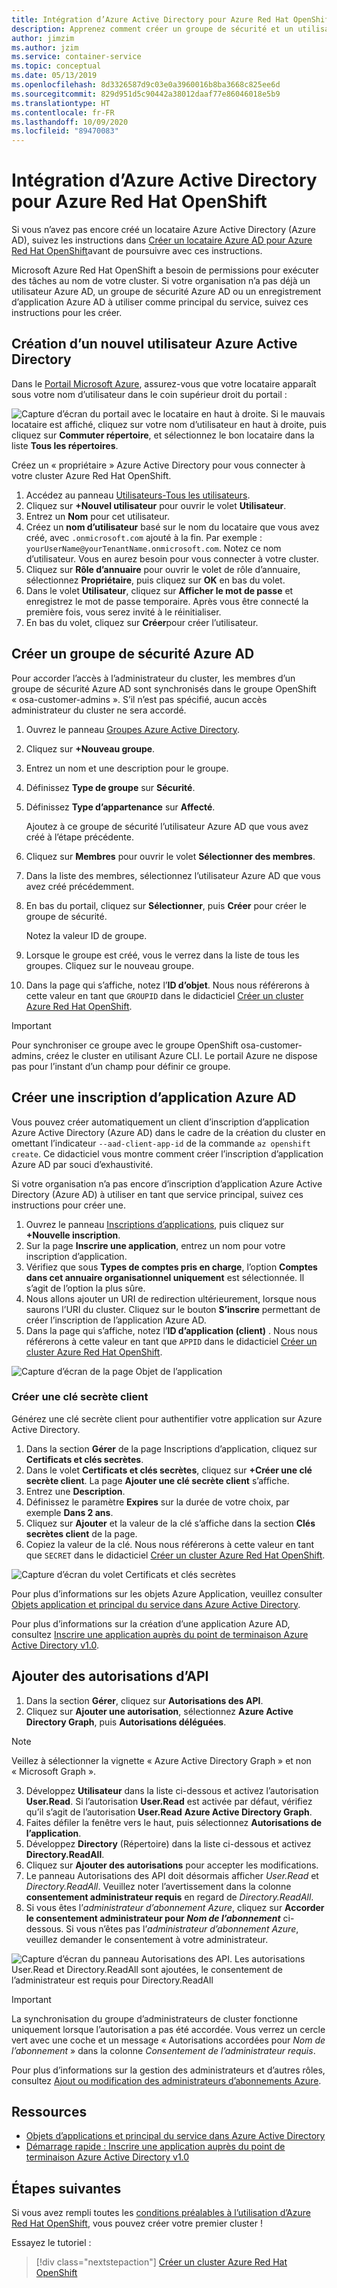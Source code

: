 ```yaml
---
title: Intégration d’Azure Active Directory pour Azure Red Hat OpenShift
description: Apprenez comment créer un groupe de sécurité et un utilisateur Azure AD pour tester des applications sur votre cluster Microsoft Azure Red Hat OpenShift.
author: jimzim
ms.author: jzim
ms.service: container-service
ms.topic: conceptual
ms.date: 05/13/2019
ms.openlocfilehash: 8d3326587d9c03e0a3960016b8ba3668c825ee6d
ms.sourcegitcommit: 829d951d5c90442a38012daaf77e86046018e5b9
ms.translationtype: HT
ms.contentlocale: fr-FR
ms.lasthandoff: 10/09/2020
ms.locfileid: "89470083"
---
```

# <a name="azure-active-directory-integration-for-azure-red-hat-openshift"></a>Intégration d’Azure Active Directory pour Azure Red Hat OpenShift

Si vous n’avez pas encore créé un locataire Azure Active Directory (Azure AD), suivez les instructions dans [Créer un locataire Azure AD pour Azure Red Hat OpenShift](howto-create-tenant.md)avant de poursuivre avec ces instructions.

Microsoft Azure Red Hat OpenShift a besoin de permissions pour exécuter des tâches au nom de votre cluster. Si votre organisation n’a pas déjà un utilisateur Azure AD, un groupe de sécurité Azure AD ou un enregistrement d’application Azure AD à utiliser comme principal du service, suivez ces instructions pour les créer.

## <a name="create-a-new-azure-active-directory-user"></a>Création d’un nouvel utilisateur Azure Active Directory

Dans le [Portail Microsoft Azure](https://portal.azure.com), assurez-vous que votre locataire apparaît sous votre nom d’utilisateur dans le coin supérieur droit du portail :

![Capture d’écran du portail avec le locataire en haut à droite](./media/howto-create-tenant/tenant-callout.png). Si le mauvais locataire est affiché, cliquez sur votre nom d’utilisateur en haut à droite, puis cliquez sur **Commuter répertoire**, et sélectionnez le bon locataire dans la liste **Tous les répertoires**.

Créez un « propriétaire » Azure Active Directory pour vous connecter à votre cluster Azure Red Hat OpenShift.

1. Accédez au panneau [Utilisateurs-Tous les utilisateurs](https://portal.azure.com/#blade/Microsoft_AAD_IAM/UsersManagementMenuBlade/AllUsers).
2. Cliquez sur **+Nouvel utilisateur** pour ouvrir le volet **Utilisateur**.
3. Entrez un **Nom** pour cet utilisateur.
4. Créez un **nom d’utilisateur** basé sur le nom du locataire que vous avez créé, avec `.onmicrosoft.com` ajouté à la fin. Par exemple : `yourUserName@yourTenantName.onmicrosoft.com`. Notez ce nom d’utilisateur. Vous en aurez besoin pour vous connecter à votre cluster.
5. Cliquez sur **Rôle d’annuaire** pour ouvrir le volet de rôle d’annuaire, sélectionnez **Propriétaire**, puis cliquez sur **OK** en bas du volet.
6. Dans le volet **Utilisateur**, cliquez sur **Afficher le mot de passe** et enregistrez le mot de passe temporaire. Après vous être connecté la première fois, vous serez invité à le réinitialiser.
7. En bas du volet, cliquez sur **Créer**pour créer l’utilisateur.

## <a name="create-an-azure-ad-security-group"></a>Créer un groupe de sécurité Azure AD

Pour accorder l’accès à l’administrateur du cluster, les membres d’un groupe de sécurité Azure AD sont synchronisés dans le groupe OpenShift « osa-customer-admins ». S’il n’est pas spécifié, aucun accès administrateur du cluster ne sera accordé.

1. Ouvrez le panneau [Groupes Azure Active Directory](https://portal.azure.com/#blade/Microsoft_AAD_IAM/GroupsManagementMenuBlade/AllGroups).
2. Cliquez sur **+Nouveau groupe**.
3. Entrez un nom et une description pour le groupe.
4. Définissez **Type de groupe** sur **Sécurité**.
5. Définissez **Type d’appartenance** sur **Affecté**.

    Ajoutez à ce groupe de sécurité l’utilisateur Azure AD que vous avez créé à l’étape précédente.

6. Cliquez sur **Membres** pour ouvrir le volet **Sélectionner des membres**.
7. Dans la liste des membres, sélectionnez l’utilisateur Azure AD que vous avez créé précédemment.
8. En bas du portail, cliquez sur **Sélectionner**, puis **Créer** pour créer le groupe de sécurité.

    Notez la valeur ID de groupe.

9. Lorsque le groupe est créé, vous le verrez dans la liste de tous les groupes. Cliquez sur le nouveau groupe.
10. Dans la page qui s’affiche, notez l’**ID d’objet**. Nous nous référerons à cette valeur en tant que `GROUPID` dans le didacticiel [Créer un cluster Azure Red Hat OpenShift](tutorial-create-cluster.md).

> [!IMPORTANT]
> Pour synchroniser ce groupe avec le groupe OpenShift osa-customer-admins, créez le cluster en utilisant Azure CLI. Le portail Azure ne dispose pas pour l’instant d’un champ pour définir ce groupe.

## <a name="create-an-azure-ad-app-registration"></a>Créer une inscription d’application Azure AD

Vous pouvez créer automatiquement un client d’inscription d’application Azure Active Directory (Azure AD) dans le cadre de la création du cluster en omettant l’indicateur `--aad-client-app-id` de la commande `az openshift create`. Ce didacticiel vous montre comment créer l’inscription d’application Azure AD par souci d’exhaustivité.

Si votre organisation n’a pas encore d’inscription d’application Azure Active Directory (Azure AD) à utiliser en tant que service principal, suivez ces instructions pour créer une.

1. Ouvrez le panneau [Inscriptions d’applications](https://portal.azure.com/#blade/Microsoft_AAD_IAM/ActiveDirectoryMenuBlade/RegisteredAppsPreview), puis cliquez sur **+Nouvelle inscription**.
2. Sur la page **Inscrire une application**, entrez un nom pour votre inscription d’application.
3. Vérifiez que sous **Types de comptes pris en charge**, l’option **Comptes dans cet annuaire organisationnel uniquement** est sélectionnée. Il s’agit de l’option la plus sûre.
4. Nous allons ajouter un URI de redirection ultérieurement, lorsque nous saurons l’URI du cluster. Cliquez sur le bouton **S’inscrire** permettant de créer l’inscription de l’application Azure AD.
5. Dans la page qui s’affiche, notez l’**ID d’application (client)** . Nous nous référerons à cette valeur en tant que `APPID` dans le didacticiel [Créer un cluster Azure Red Hat OpenShift](tutorial-create-cluster.md).

![Capture d’écran de la page Objet de l’application](./media/howto-create-tenant/get-app-id.png)

### <a name="create-a-client-secret"></a>Créer une clé secrète client

Générez une clé secrète client pour authentifier votre application sur Azure Active Directory.

1. Dans la section **Gérer** de la page Inscriptions d’application, cliquez sur **Certificats et clés secrètes**.
2. Dans le volet **Certificats et clés secrètes**, cliquez sur **+Créer une clé secrète client**.  La page **Ajouter une clé secrète client** s’affiche.
3. Entrez une **Description**.
4. Définissez le paramètre **Expires** sur la durée de votre choix, par exemple **Dans 2 ans**.
5. Cliquez sur **Ajouter** et la valeur de la clé s’affiche dans la section **Clés secrètes client** de la page.
6. Copiez la valeur de la clé. Nous nous référerons à cette valeur en tant que `SECRET` dans le didacticiel [Créer un cluster Azure Red Hat OpenShift](tutorial-create-cluster.md).

![Capture d’écran du volet Certificats et clés secrètes](./media/howto-create-tenant/create-key.png)

Pour plus d’informations sur les objets Azure Application, veuillez consulter [Objets application et principal du service dans Azure Active Directory](../active-directory/develop/app-objects-and-service-principals.md).

Pour plus d’informations sur la création d’une application Azure AD, consultez [Inscrire une application auprès du point de terminaison Azure Active Directory v1.0](../active-directory/develop/quickstart-register-app.md).

## <a name="add-api-permissions"></a>Ajouter des autorisations d’API

[//]: # (Ne remplacez pas par Microsoft Graph. Cela ne fonctionne pas avec Microsoft Graph.)
1. Dans la section **Gérer**, cliquez sur **Autorisations des API**.
2. Cliquez sur **Ajouter une autorisation**, sélectionnez **Azure Active Directory Graph**, puis **Autorisations déléguées**.
> [!NOTE]
> Veillez à sélectionner la vignette « Azure Active Directory Graph » et non « Microsoft Graph ».

3. Développez **Utilisateur** dans la liste ci-dessous et activez l’autorisation **User.Read**. Si l’autorisation **User.Read** est activée par défaut, vérifiez qu’il s’agit de l’autorisation **User.Read** **Azure Active Directory Graph**.
4. Faites défiler la fenêtre vers le haut, puis sélectionnez **Autorisations de l’application**.
5. Développez **Directory** (Répertoire) dans la liste ci-dessous et activez **Directory.ReadAll**.
6. Cliquez sur **Ajouter des autorisations** pour accepter les modifications.
7. Le panneau Autorisations des API doit désormais afficher *User.Read* et *Directory.ReadAll*. Veuillez noter l’avertissement dans la colonne **consentement administrateur requis** en regard de *Directory.ReadAll*.
8. Si vous êtes l’*administrateur d’abonnement Azure*, cliquez sur **Accorder le consentement administrateur pour *Nom de l’abonnement*** ci-dessous. Si vous n’êtes pas l’*administrateur d’abonnement Azure*, veuillez demander le consentement à votre administrateur.

![Capture d’écran du panneau Autorisations des API. Les autorisations User.Read et Directory.ReadAll sont ajoutées, le consentement de l’administrateur est requis pour Directory.ReadAll](./media/howto-aad-app-configuration/permissions-required.png)

> [!IMPORTANT]
> La synchronisation du groupe d’administrateurs de cluster fonctionne uniquement lorsque l’autorisation a pas été accordée. Vous verrez un cercle vert avec une coche et un message « Autorisations accordées pour *Nom de l’abonnement* » dans la colonne *Consentement de l’administrateur requis*.

Pour plus d’informations sur la gestion des administrateurs et d’autres rôles, consultez [Ajout ou modification des administrateurs d’abonnements Azure](../cost-management-billing/manage/add-change-subscription-administrator.md).

## <a name="resources"></a>Ressources

* [Objets d’applications et principal du service dans Azure Active Directory](../active-directory/develop/app-objects-and-service-principals.md)
* [Démarrage rapide : Inscrire une application auprès du point de terminaison Azure Active Directory v1.0](../active-directory/develop/quickstart-register-app.md)

## <a name="next-steps"></a>Étapes suivantes

Si vous avez rempli toutes les [conditions préalables à l’utilisation d’Azure Red Hat OpenShift](howto-setup-environment.md), vous pouvez créer votre premier cluster !

Essayez le tutoriel :
> [!div class="nextstepaction"]
> [Créer un cluster Azure Red Hat OpenShift](tutorial-create-cluster.md)